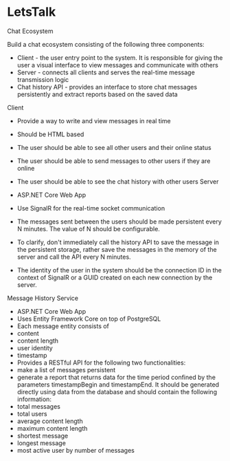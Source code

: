 # LetsTalk
Chat Ecosystem

Build a chat ecosystem consisting of the following three components:
- Client - the user entry point to the system. It is responsible for giving the user a
visual interface to view messages and communicate with others
- Server - connects all clients and serves the real-time message transmission
logic
- Chat history API - provides an interface to store chat messages persistently
and extract reports based on the saved data

Client

- Provide a way to write and view messages in real time
- Should be HTML based
- The user should be able to see all other users and their online status
- The user should be able to send messages to other users if they are online
- The user should be able to see the chat history with other users
Server
- ASP.NET Core Web App
- Use SignalR for the real-time socket communication

- The messages sent between the users should be made persistent every N
minutes. The value of N should be configurable.
* To clarify, don't immediately call the history API to save the message in the
persistent storage, rather save the messages in the memory of the server and call the
API every N minutes.
- The identity of the user in the system should be the connection ID in the
context of SignalR or a GUID created on each new connection by the server.

Message History Service
- ASP.NET Core Web App
- Uses Entity Framework Core on top of PostgreSQL
- Each message entity consists of
- content
- content length
- user identity
- timestamp
- Provides a RESTful API for the following two functionalities:
- make a list of messages persistent
- generate a report that returns data for the time period confined by the
parameters timestampBegin and timestampEnd. It should be
generated directly using data from the database and should contain
the following information:
- total messages
- total users
- average content length
- maximum content length
- shortest message
- longest message
- most active user by number of messages
